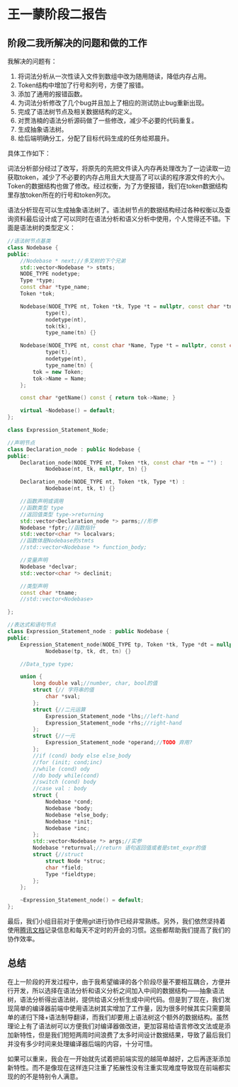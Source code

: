# 王一蒙阶段二报告

## 阶段二我所解决的问题和做的工作

我解决的问题有：

1. 将词法分析从一次性读入文件到数组中改为随用随读，降低内存占用。
2. Token结构中增加了行号和列号，方便了报错。
3. 添加了通用的报错函数。
4. 为词法分析修改了几个bug并且加上了相应的测试防止bug重新出现。
5. 完成了语法树节点及相关数据结构的定义。
6. 对贾浩楠的语法分析源码做了一些修改，减少不必要的代码重复。
7. 生成抽象语法树。
8. 给后端明确分工，分配了目标代码生成的任务给郑晨升。

具体工作如下：

词法分析部分经过了改写，将原先的先把文件读入内存再处理改为了一边读取一边获取token，减少了不必要的内存占用且大大提高了可以读的程序源文件的大小。Token的数据结构也做了修改。经过权衡，为了方便报错，我们在token数据结构里存放token所在的行号和token列次。

语法分析现在可以生成抽象语法树了。语法树节点的数据结构经过各种权衡以及查询资料最后设计成了可以同时在语法分析和语义分析中使用，个人觉得还不错。下面是语法树的类型定义：

```C++
//语法树节点基类
class Nodebase {
public:
    //Nodebase * next;//多叉树的下个兄弟
    std::vector<Nodebase *> stmts;
    NODE_TYPE nodetype;
    Type *type;
    const char *type_name;
    Token *tok;

    Nodebase(NODE_TYPE nt, Token *tk, Type *t = nullptr, const char *tn = "") :
            type(t),
            nodetype(nt),
            tok(tk),
            type_name(tn) {}

    Nodebase(NODE_TYPE nt, const char *Name, Type *t = nullptr, const char *tn = "") :
            type(t),
            nodetype(nt),
            type_name(tn) {
        tok = new Token;
        tok->Name = Name;
    };

    const char *getName() const { return tok->Name; }

    virtual ~Nodebase() = default;
};

class Expression_Statement_Node;

//声明节点
class Declaration_node : public Nodebase {
public:
    Declaration_node(NODE_TYPE nt, Token *tk, const char *tn = "") :
            Nodebase(nt, tk, nullptr, tn) {}

    Declaration_node(NODE_TYPE nt, Token *tk, Type *t) :
            Nodebase(nt, tk, t) {}

    //函数声明或调用
    //函数类型 type
    //返回值类型 type->returning
    std::vector<Declaration_node *> parms;//形参
    Nodebase *fptr;//函数指针
    std::vector<char *> localvars;
    //函数体是Nodebase的stmts
    //std::vector<Nodebase *> function_body;

    //变量声明
    Nodebase *declvar;
    std::vector<char *> declinit;

    //类型声明
    const char *tname;
    //std::vector<Nodebase>

};

//表达式和语句节点
class Expression_Statement_node : public Nodebase {
public:
    Expression_Statement_node(NODE_TYPE tp, Token *tk, Type *dt = nullptr, const char *tn = "") :
            Nodebase(tp, tk, dt, tn) {}

    //Data_type type;

    union {
        long double val;//number, char, bool的值
        struct {// 字符串的值
            char *sval;
        };
        struct {//二元运算
            Expression_Statement_node *lhs;//left-hand
            Expression_Statement_node *rhs;//right-hand
        };
        struct {//一元
            Expression_Statement_node *operand;//TODO 弃用?
        };
        //if (cond) body else else_body
        //for (init; cond;inc)
        //while (cond) ody
        //do body while(cond)
        //switch (cond) body
        //case val : body
        struct {
            Nodebase *cond;
            Nodebase *body;
            Nodebase *else_body;
            Nodebase *init;
            Nodebase *inc;
        };
        std::vector<Nodebase *> args;//实参
        Nodebase *returnval;//return 语句返回值或者是stmt_expr的值
        struct {//struct
            struct Node *struc;
            char *field;
            Type *fieldtype;
        };
    };

    ~Expression_Statement_node() = default;
};
```



最后，我们小组目前对于使用git进行协作已经非常熟练。另外，我们依然坚持着使用[腾讯文档](https://docs.qq.com/doc/DTFpEaXZwTk9TSEVr)记录信息和每天不定时的开会的习惯。这些都帮助我们提高了我们的协作效率。



## 总结

在上一阶段的开发过程中，由于我希望编译的各个阶段尽量不要相互耦合，方便并行开发，所以选择在语法分析和语义分析之间加入中间的数据结构——抽象语法树，语法分析得出语法树，提供给语义分析生成中间代码。但是到了现在，我们发现简单的编译器前端中使用语法树其实增加了工作量，因为很多时候其实只需要简单的递归下降+语法制导翻译，而我们却要用上语法树这个额外的数据结构。虽然理论上有了语法树可以方便我们对编译器做改进，更加容易给语言修改文法或是添加新特性，但是我们短短两周时间浪费了太多时间设计数据结果，导致了最后我们并没有多少时间来处理编译器后端的内容，十分可惜。

如果可以重来，我会在一开始就先试着把前端实现的越简单越好，之后再逐渐添加新特性。而不是像现在这样连只注重了拓展性没有注重实现难度导致现在前端都实现的的不是特别令人满意。
